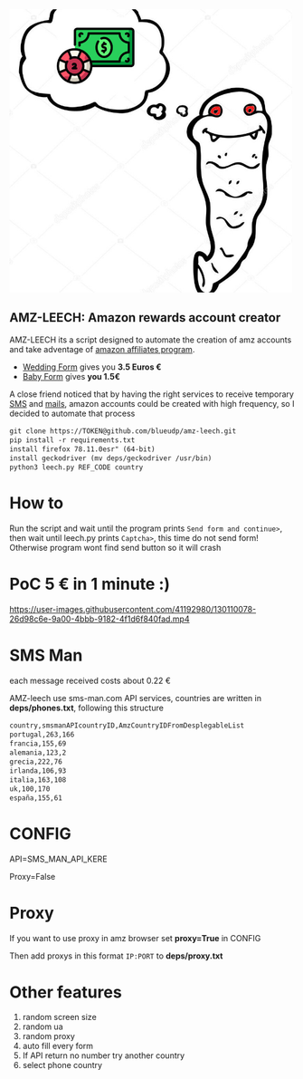 <img src="amz.jpg" alt="leech" width="500" height="500">

## AMZ-LEECH: Amazon rewards account creator

AMZ-LEECH its a script designed to automate the creation of amz accounts and take adventage of [amazon affiliates program](https://afiliados.amazon.es/).

* [Wedding Form](http://www.amazon.es/wedding?tag=) gives you **3.5 Euros €**
* [Baby Form](http://www.amazon.es/baby-reg/homepage?tag=)  gives **you 1.5€**

A close friend noticed that by having the right services to receive temporary [SMS](https://sms-man.com) and [mails](https://www.byom.de), amazon accounts could be created with high frequency, so I decided to automate that process

```
git clone https://TOKEN@github.com/blueudp/amz-leech.git
pip install -r requirements.txt
install firefox 78.11.0esr" (64-bit)
install geckodriver (mv deps/geckodriver /usr/bin)
python3 leech.py REF_CODE country

```

# How to

Run the script and wait until the program prints `Send form and continue>`, then wait until leech.py prints `Captcha>`, this time do not send form!
Otherwise program wont find send button so it will crash

# PoC 5 € in 1 minute :)



https://user-images.githubusercontent.com/41192980/130110078-26d98c6e-9a00-4bbb-9182-4f1d6f840fad.mp4



# SMS Man

each message received costs about 0.22 €

AMZ-leech use sms-man.com API services, countries are written in **deps/phones.txt**, following this structure

```
country,smsmanAPIcountryID,AmzCountryIDFromDesplegableList
portugal,263,166
francia,155,69
alemania,123,2
grecia,222,76
irlanda,106,93
italia,163,108
uk,100,170
españa,155,61

```
# CONFIG
API=SMS_MAN_API_KERE

Proxy=False

# Proxy
If you want to use proxy in amz browser set **proxy=True** in CONFIG

Then add proxys in this format `IP:PORT` to **deps/proxy.txt**

# Other features

1. random screen size
2. random ua
3. random proxy
4. auto fill every form
5. If API return no number try another country
6. select phone country
